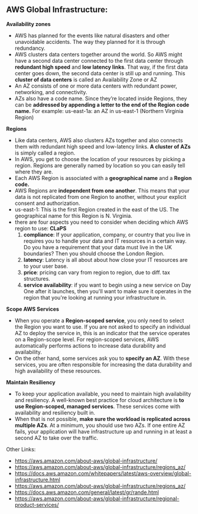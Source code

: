 ## AWS Global Infrastructure:

**Availability zones**
- AWS has planned for the events like natural disasters and other unavoidable accidents. The way they planned for it is through redundancy. 
- AWS clusters data centers together around the world. So AWS might have a second data center connected to the first data center through **redundant high speed** and **low latency links**. That way, if the first data center goes down, the second data center is still up and running. This **cluster of data centers** is called an Availability Zone or AZ
- An AZ consists of one or more data centers with redundant power, networking, and connectivity. 
- AZs also have a code name. Since they’re located inside Regions, they can be **addressed by appending a letter to the end of the Region code name.** For example: us-east-1a: an AZ in us-east-1 (Northern Virginia Region)


**Regions**
- Like data centers, AWS also clusters AZs together and also connects them with redundant high speed and low-latency links. **A cluster of AZs** is simply called a region.
- In AWS, you get to choose the location of your resources by picking a region. Regions are generally named by location so you can easily tell where they are.
- Each AWS Region is associated with a **geographical name** and a **Region code.**
- AWS Regions are **independent from one another**. This means that your data is not replicated from one Region to another, without your explicit consent and authorization.
- us-east-1: This is the first Region created in the east of the US. The geographical name for this Region is N. Virginia.
- there are four aspects you need to consider when deciding which AWS region to use: **CLaPS**
    1. **compliance**: If your application, company, or country that you live in requires you to handle your data and IT resources in a certain way. Do you have a requirement that your data must live in the UK boundaries? Then you should choose the London Region.
    2. **latency**: Latency is all about about how close your IT resources are to your user base.
    3. **price**: pricing can vary from region to region, due to diff. tax structures.
    4. **service availability**: if you want to begin using a new service on Day One after it launches, then you'll want to make sure it operates in the region that you're looking at running your infrastructure in.

**Scope AWS Services**
- When you operate a **Region-scoped service**, you only need to select the Region you want to use. If you are not asked to specify an individual AZ to deploy the service in, this is an indicator that the service operates on a Region-scope level. For region-scoped services, AWS automatically performs actions to increase data durability and availability.
- On the other hand, some services ask you to **specify an AZ**. With these services, you are often responsible for increasing the data durability and high availability of these resources.

**Maintain Resiliency**
- To keep your application available, you need to maintain high availability and resiliency. A well-known best practice for cloud architecture is **to use Region-scoped, managed services**. These services come with availability and resiliency built in.
- When that is not possible, **make sure the workload is replicated across multiple AZs**. At a minimum, you should use two AZs. If one entire AZ fails, your application will have infrastructure up and running in at least a second AZ to take over the traffic.

Other Links:
- https://aws.amazon.com/about-aws/global-infrastructure/
- https://aws.amazon.com/about-aws/global-infrastructure/regions_az/
- https://docs.aws.amazon.com/whitepapers/latest/aws-overview/global-infrastructure.html
- https://aws.amazon.com/about-aws/global-infrastructure/regions_az/
- https://docs.aws.amazon.com/general/latest/gr/rande.html
- https://aws.amazon.com/about-aws/global-infrastructure/regional-product-services/


